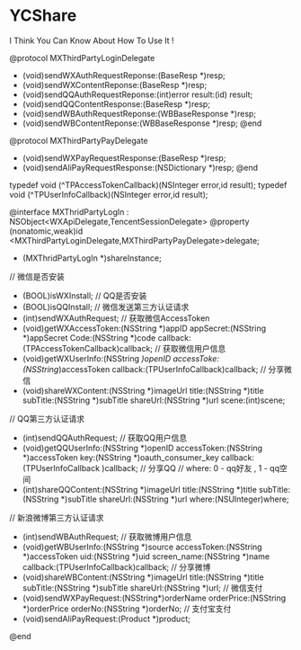 # YCShare

I Think You Can Know About How To Use It !

@protocol MXThirdPartyLoginDelegate
- (void)sendWXAuthRequestReponse:(BaseResp *)resp;
- (void)sendWXContentReponse:(BaseResp *)resp;
- (void)sendQQAuthRequestReponse:(int)error result:(id) result;
- (void)sendQQContentResponse:(BaseResp *)resp;
- (void)sendWBAuthRequestReponse:(WBBaseResponse *)resp;
- (void)sendWBContentReponse:(WBBaseResponse *)resp;
@end

@protocol MXThirdPartyPayDelegate <NSObject>
- (void)sendWXPayRequestResponse:(BaseResp *)resp;
- (void)sendAliPayRequestResponse:(NSDictionary *)resp;
@end

typedef void (^TPAccessTokenCallback)(NSInteger error,id result);
typedef void (^TPUserInfoCallback)(NSInteger error,id result);

@interface MXThridPartyLogIn : NSObject<WXApiDelegate,TencentSessionDelegate>
@property (nonatomic,weak)id <MXThirdPartyLoginDelegate,MXThirdPartyPayDelegate>delegate;

+ (MXThridPartyLogIn *)shareInstance;

// 微信是否安装
- (BOOL)isWXInstall;
// QQ是否安装
- (BOOL)isQQInstall;
// 微信发送第三方认证请求
- (int)sendWXAuthRequest;
// 获取微信AccessToken
- (void)getWXAccessToken:(NSString *)appID
               appSecret:(NSString *)appSecret
                    Code:(NSString *)code
                callback:(TPAccessTokenCallback)callback;
// 获取微信用户信息
- (void)getWXUserInfo:(NSString *)openID
           accessToke:(NSString*)accessToken
             callback:(TPUserInfoCallback)callback;
// 分享微信
- (void)shareWXContent:(NSString *)imageUrl
                 title:(NSString *)title
              subTitle:(NSString *)subTitle
              shareUrl:(NSString *)url
                 scene:(int)scene;

// QQ第三方认证请求
- (int)sendQQAuthRequest;
// 获取QQ用户信息
- (void)getQQUserInfo:(NSString *)openID
          accessToken:(NSString *)accessToken
                  key:(NSString *)oauth_consumer_key
             callback:(TPUserInfoCallback )callback;
// 分享QQ
// where:   0 - qq好友 ,  1 - qq空间
- (int)shareQQContent:(NSString *)imageUrl
                title:(NSString *)title
             subTitle:(NSString *)subTitle
             shareUrl:(NSString *)url
                where:(NSUInteger)where;

// 新浪微博第三方认证请求
- (int)sendWBAuthRequest;
// 获取微博用户信息
- (void)getWBUserInfo:(NSString *)source
          accessToken:(NSString *)accessToken
                  uid:(NSString *)uid
          screen_name:(NSString *)name
             callback:(TPUserInfoCallback)callback;
// 分享微博
- (void)shareWBContent:(NSString *)imageUrl
                 title:(NSString *)title
              subTitle:(NSString *)subTitle
              shareUrl:(NSString *)url;
// 微信支付
- (void)sendWXPayRequest:(NSString*)orderName
              orderPrice:(NSString *)orderPrice
                 orderNo:(NSString *)orderNo;
// 支付宝支付
- (void)sendAliPayRequest:(Product *)product;



@end
